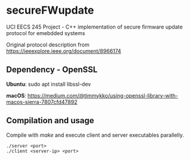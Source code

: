 # secureFWupdate
UCI EECS 245 Project - C++ implementation of secure firmware update protocol for emebdded systems

Original protocol description from https://ieeexplore.ieee.org/document/8966174

## Dependency - OpenSSL

**Ubuntu**: sudo apt install libssl-dev

**macOS**: https://medium.com/@timmykko/using-openssl-library-with-macos-sierra-7807cfd47892

## Compilation and usage

Compile with *make* and execute client and server executables parallelly.

    ./server <port>
    ./client <server-ip> <port>
